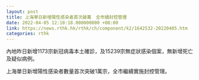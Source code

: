 ```yaml
---
layout: post
title: 上海單日新增陽性感染者首次破萬　全市續封控管理
date: 2022-04-05 12:10:18.000000000 +08:00
link: https://news.rthk.hk/rthk/ch/component/k2/1642532-20220405.htm
categories: rthk
---
```


內地昨日新增1173宗新冠病毒本土確診，及15239宗無症狀感染個案，無新增死亡及疑似病例。

上海單日新增陽性感染者數量首次突破1萬宗，全市繼續實施封控管理。
